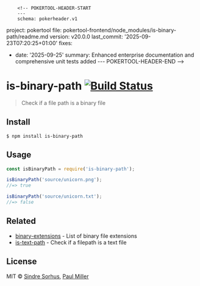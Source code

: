         <!-- POKERTOOL-HEADER-START
        ---
        schema: pokerheader.v1
project: pokertool
file: pokertool-frontend/node_modules/is-binary-path/readme.md
version: v20.0.0
last_commit: '2025-09-23T07:20:25+01:00'
fixes:
- date: '2025-09-25'
  summary: Enhanced enterprise documentation and comprehensive unit tests added
        ---
        POKERTOOL-HEADER-END -->
# is-binary-path [![Build Status](https://travis-ci.org/sindresorhus/is-binary-path.svg?branch=master)](https://travis-ci.org/sindresorhus/is-binary-path)

> Check if a file path is a binary file


## Install

```
$ npm install is-binary-path
```


## Usage

```js
const isBinaryPath = require('is-binary-path');

isBinaryPath('source/unicorn.png');
//=> true

isBinaryPath('source/unicorn.txt');
//=> false
```


## Related

- [binary-extensions](https://github.com/sindresorhus/binary-extensions) - List of binary file extensions
- [is-text-path](https://github.com/sindresorhus/is-text-path) - Check if a filepath is a text file


## License

MIT © [Sindre Sorhus](https://sindresorhus.com), [Paul Miller](https://paulmillr.com)
